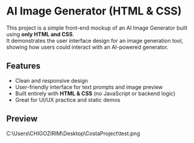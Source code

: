 # AI Image Generator (HTML & CSS)

This project is a simple front-end mockup of an AI Image Generator built using **only HTML and CSS**.  
It demonstrates the user interface design for an image generation tool, showing how users could interact with an AI-powered generator.

## Features
- Clean and responsive design  
- User-friendly interface for text prompts and image preview  
- Built entirely with **HTML & CSS** (no JavaScript or backend logic)  
- Great for UI/UX practice and static demos  

## Preview
C:\Users\CHIGOZIRIM\Desktop\CostaProject\test.png
